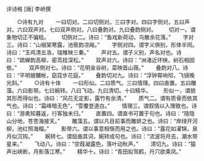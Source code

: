 评诗格 [唐] 李峤撰

　　○诗有九对
　　一曰切对。二曰切侧对。三曰字对。四曰字侧对。五曰声对。六曰双声对。七曰双声侧对。八曰叠韵对。九曰叠韵侧对。
　　切对一。谓象物切正不偏枯。
　　切侧对二。诗曰：“鱼戏新荷动，鸟散余花落。”
　　字对三。诗曰：“山椒架寒露，池筱韵凉飚。”
　　字侧对四。谓字义俱别，形体半同。诗曰：“玉鸡清五洛，瑞雉映三秦。”
　　声对五。谓子义别，声名对也。诗曰：“疏蝉韵高柳，密茑挂深松。”
　　双声对六。诗曰：“洲渚近环映，树石相因依。”
　　双声侧对七。诗曰：“花明金谷树，菜映首山薇。”
　　叠韵对八。诗曰：“平明披黼帐，窈窕步花庭。”
　　叠韵切对九。诗曰：“浮钟霄响彻，飞镜晚光斜。”
　　○诗有十体
　　一曰形似。二曰质气。三曰情理。四曰直置。五曰雕藻。六曰影带。七曰婉转。八曰飞动。九曰清切。十曰精华。
　　形似一，谓貌其形而得似也。诗曰：“风花无定影，露竹有余清。”
　　质气二。谓有质骨而依其气也。诗曰：“霜峰暗无色”，“雪覆登道白。”
　　情理三。谓叙情以入理致也。诗曰：“游禽知暮返，行客独未归。”
　　直置四。谓直书可置于句也。诗曰：“隐隐山分地，苍苍海接天。”
　　雕藻五。谓以凡目前事而雕妍之也。诗曰：“岸绿开河柳，池红照海榴。”
　　影带六。谓以事意相惬而用之也。诗曰：“露花如濯锦，泉月似沉钩。”
　　婉转七。谓屈曲其词，婉转成句也。诗曰：“流波将月去，潮水带星来。”
　　飞动八。诗曰：“空葭凝露色，落叶动秋声。”
　　清切九。诗曰：“猿声出峡断，月影落江寒。”
　　精华十。诗曰：“青田拟驾鹤，丹穴欲乘凤。”

